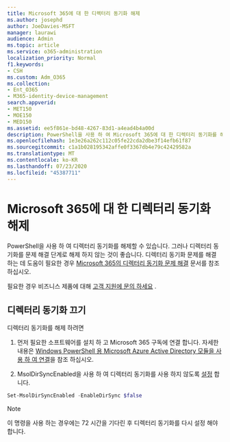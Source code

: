 ```yaml
---
title: Microsoft 365에 대 한 디렉터리 동기화 해제
ms.author: josephd
author: JoeDavies-MSFT
manager: laurawi
audience: Admin
ms.topic: article
ms.service: o365-administration
localization_priority: Normal
f1.keywords:
- CSH
ms.custom: Adm_O365
ms.collection:
- Ent_O365
- M365-identity-device-management
search.appverid:
- MET150
- MOE150
- MED150
ms.assetid: ee5f861e-bd48-4267-83d1-a4ead4b4a00d
description: PowerShell을 사용 하 여 Microsoft 365에 대 한 디렉터리 동기화를 해제 하는 방법을 알아봅니다.
ms.openlocfilehash: 1e3e26a262c112c05fe22cda2dbe3f14efb61f87
ms.sourcegitcommit: c1a1b028195342affe0f3367db4e79c42429582a
ms.translationtype: MT
ms.contentlocale: ko-KR
ms.lasthandoff: 07/23/2020
ms.locfileid: "45387711"
---
```

# <a name="turn-off-directory-synchronization-for-microsoft-365"></a>Microsoft 365에 대 한 디렉터리 동기화 해제
PowerShell을 사용 하 여 디렉터리 동기화를 해제할 수 있습니다. 그러나 디렉터리 동기화를 문제 해결 단계로 해제 하지 않는 것이 좋습니다. 디렉터리 동기화 문제를 해결 하는 데 도움이 필요한 경우 [Microsoft 365의 디렉터리 동기화 문제 해결](fix-problems-with-directory-synchronization.md) 문서를 참조 하십시오. 
  
필요한 경우 비즈니스 제품에 대해 [고객 지원에 문의 하세요](https://support.office.com/article/32a17ca7-6fa0-4870-8a8d-e25ba4ccfd4b) .
  
## <a name="turn-off-directory-synchronization"></a>디렉터리 동기화 끄기  
디렉터리 동기화를 해제 하려면
  
1. 먼저 필요한 소프트웨어를 설치 하 고 Microsoft 365 구독에 연결 합니다. 자세한 내용은 [Windows PowerShell 용 Microsoft Azure Active Directory 모듈을 사용 하 여 연결](https://docs.microsoft.com/office365/enterprise/powershell/connect-to-office-365-powershell#connect-with-the-microsoft-azure-active-directory-module-for-windows-powershell)을 참조 하십시오.
    
2. MsolDirSyncEnabled을 사용 하 여 디렉터리 동기화를 사용 하지 않도록 [설정](https://go.microsoft.com/fwlink/p/?LinkId=821939) 합니다. 
    
  ```powershell
  Set-MsolDirSyncEnabled -EnableDirSync $false
  ```

>[!Note]
>이 명령을 사용 하는 경우에는 72 시간을 기다린 후 디렉터리 동기화를 다시 설정 해야 합니다.
>
 
